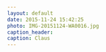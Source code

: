 ```yaml
---
layout: default
date: 2015-11-24 15:42:25
photo: IMG-20151124-WA0016.jpg
caption_header:  
caption: Claus
---
```

